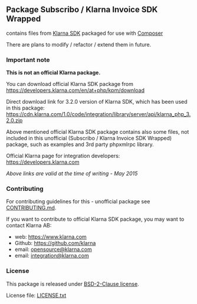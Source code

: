 ## Package Subscribo / Klarna Invoice SDK Wrapped

contains files from [Klarna SDK](https://developers.klarna.com/en/at+php/kpm/download)
packaged for use with [Composer](https://getcomposer.org)

There are plans to modify / refactor / extend them in future.

### Important note

**This is not an official Klarna package.**

You can download official Klarna SDK package from https://developers.klarna.com/en/at+php/kpm/download

Direct download link for 3.2.0 version of Klarna SDK, which has been used in this package:
https://cdn.klarna.com/1.0/code/integration/library/server/api/klarna_php_3.2.0.zip

Above mentioned official Klarna SDK package contains also some files,
not included in this unofficial (Subscribo / Klarna Invoice SDK Wrapped) package,
such as examples and 3rd party phpxmlrpc library.

Official Klarna page for integration developers: https://developers.klarna.com

*Above links are valid at the time of writing - May 2015*

### Contributing

For contributing guidelines for this - unofficial package see [CONTRIBUTING.md](CONTRIBUTING.md).

If you want to contribute to official Klarna SDK package, you may want to contact Klarna AB:

* web: https://www.klarna.com
* Github: https://github.com/klarna
* email: opensource@klarna.com
* email: integration@klarna.com

### License

This package is released under [BSD-2-Clause license](http://opensource.org/licenses/BSD-2-Clause).

License file: [LICENSE.txt](LICENSE.txt)
